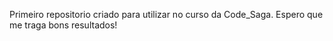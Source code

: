 Primeiro repositorio criado para utilizar no curso da Code_Saga. Espero que me traga bons resultados!
